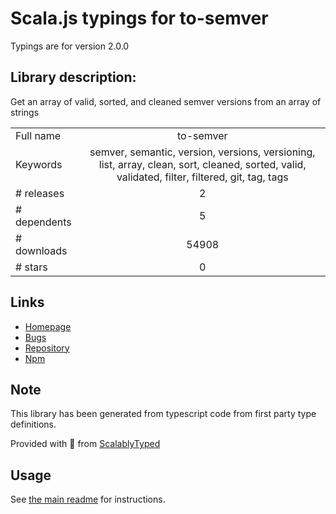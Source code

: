 
# Scala.js typings for to-semver

Typings are for version 2.0.0

## Library description:
Get an array of valid, sorted, and cleaned semver versions from an array of strings

|                    |                 |
| ------------------ | :-------------: |
| Full name          | to-semver |
| Keywords           | semver, semantic, version, versions, versioning, list, array, clean, sort, cleaned, sorted, valid, validated, filter, filtered, git, tag, tags |
| # releases         | 2 |
| # dependents       | 5 |
| # downloads        | 54908 |
| # stars            | 0 |

## Links
- [Homepage](https://github.com/sindresorhus/to-semver#readme)
- [Bugs](https://github.com/sindresorhus/to-semver/issues)
- [Repository](https://github.com/sindresorhus/to-semver)
- [Npm](https://www.npmjs.com/package/to-semver)
    


## Note
This library has been generated from typescript code from first party type definitions.

Provided with :purple_heart: from [ScalablyTyped](https://github.com/oyvindberg/ScalablyTyped)

## Usage
See [the main readme](../../readme.md) for instructions.


